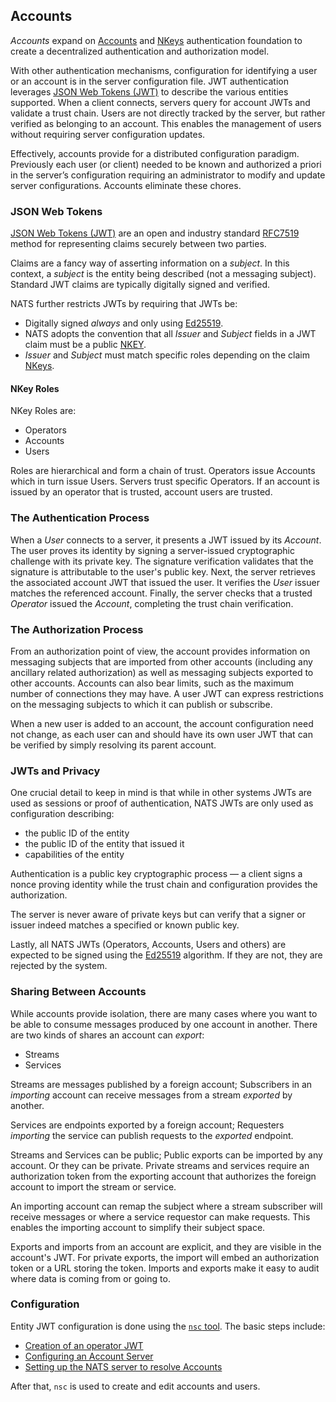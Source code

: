 
## Accounts

_Accounts_ expand on [Accounts](accounts.md) and [NKeys](nkey_auth.md) authentication foundation to create a decentralized authentication and authorization model.

With other authentication mechanisms, configuration for identifying a user or an account is in the server configuration file. JWT authentication leverages [JSON Web Tokens (JWT)](https://jwt.io/) to describe the various entities supported. When a client connects, servers query for account JWTs and validate a trust chain. Users are not directly tracked by the server, but rather verified as belonging to an account. This enables the management of users without requiring server configuration updates.

Effectively, accounts provide for a distributed configuration paradigm. Previously each user (or client) needed to be known and authorized a priori in the server’s configuration requiring an administrator to modify and update server configurations. Accounts eliminate these chores.


### JSON Web Tokens

[JSON Web Tokens (JWT)](https://jwt.io/) are an open and industry standard [RFC7519](https://tools.ietf.org/html/rfc7519) method for representing claims securely between two parties.

Claims are a fancy way of asserting information on a _subject_. In this context, a _subject_ is the entity being described (not a messaging subject). Standard JWT claims are typically digitally signed and verified.

NATS further restricts JWTs by requiring that JWTs be:

- Digitally signed _always_ and only using [Ed25519](https://ed25519.cr.yp.to/). 
- NATS adopts the convention that all _Issuer_ and _Subject_ fields in a JWT claim must be a public [NKEY](nkey_auth.md). 
- _Issuer_ and _Subject_ must match specific roles depending on the claim [NKeys](https://github.com/nats-io/nkeys).

#### NKey Roles

NKey Roles are:

- Operators
- Accounts
- Users

Roles are hierarchical and form a chain of trust. Operators issue Accounts which in turn issue Users. Servers trust specific Operators. If an account is issued by an operator that is trusted, account users are trusted.


### The Authentication Process

When a _User_ connects to a server, it presents a JWT issued by its _Account_. The user proves its identity by signing a server-issued cryptographic challenge with its private key. The signature verification validates that the signature is attributable to the user's public key. Next, the server retrieves the associated account JWT that issued the user. It verifies the _User_ issuer matches the referenced account. Finally, the server checks that a trusted _Operator_ issued the _Account_, completing the trust chain verification. 


### The Authorization Process

From an authorization point of view, the account provides information on messaging subjects that are imported from other accounts (including any ancillary related authorization) as well as messaging subjects exported to other accounts. Accounts can also bear limits, such as the maximum number of connections they may have. A user JWT can express restrictions on the messaging subjects to which it can publish or subscribe.

When a new user is added to an account, the account configuration need not change, as each user can and should have its own user JWT that can be verified by simply resolving its parent account.

### JWTs and Privacy

One crucial detail to keep in mind is that while in other systems JWTs are used as sessions or proof of authentication, NATS JWTs are only used as configuration describing:

- the public ID of the entity
- the public ID of the entity that issued it
- capabilities of the entity

Authentication is a public key cryptographic process — a client signs a nonce proving identity while the trust chain and configuration provides the authorization.

The server is never aware of private keys but can verify that a signer or issuer indeed matches a specified or known public key.

Lastly, all NATS JWTs (Operators, Accounts, Users and others) are expected to be signed using the [Ed25519](https://ed25519.cr.yp.to/) algorithm. If they are not, they are rejected by the system.

### Sharing Between Accounts

While accounts provide isolation, there are many cases where you want to be able to consume messages produced by one account in another. There are two kinds of shares an account can _export_:

- Streams
- Services

Streams are messages published by a foreign account; Subscribers in an _importing_ account can receive messages from a stream _exported_ by another.

Services are endpoints exported by a foreign account; Requesters _importing_ the service can publish requests to the _exported_ endpoint. 

Streams and Services can be public; Public exports can be imported by any account. Or they can be private. Private streams and services require an authorization token from the exporting account that authorizes the foreign account to import the stream or service.

An importing account can remap the subject where a stream subscriber will receive messages or where a service requestor can make requests. This enables the importing account to simplify their subject space.

Exports and imports from an account are explicit, and they are visible in the account's JWT. For private exports, the import will embed an authorization token or a URL storing the token. Imports and exports make it easy to audit where data is coming from or going to.

### Configuration

Entity JWT configuration is done using the [`nsc` tool](/nats_tools/nsc/README.md). The basic steps include:

- [Creation of an operator JWT](/nats_tools/nsc/nsc.md#creating-an-operator)
- [Configuring an Account Server](/nats_tools/nsc/nsc.md#account-server-configuration)
- [Setting up the NATS server to resolve Accounts](/nats_tools/nsc/nsc.md#nats-server-configuration)

After that, `nsc` is used to create and edit accounts and users.
